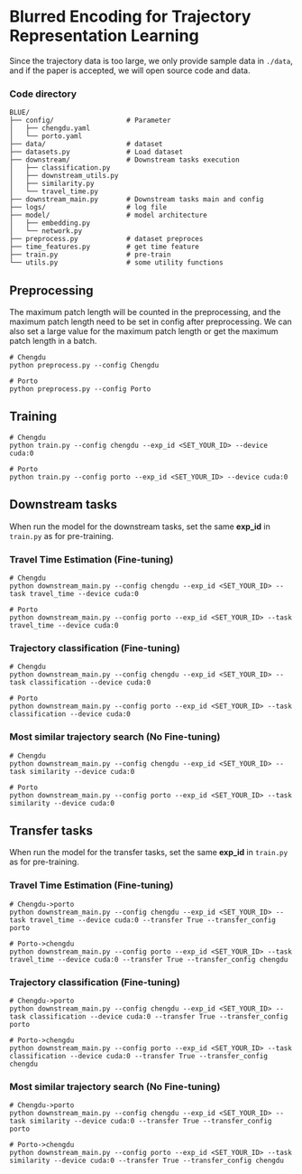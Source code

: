 # Blurred Encoding for Trajectory Representation Learning

Since the trajectory data is too large, we only provide sample data in `./data`, and if the paper is accepted, we will open source code and data.


### Code directory

```
BLUE/
├── config/                  # Parameter
│   ├── chengdu.yaml
│   └── porto.yaml
├── data/                    # dataset
├── datasets.py              # Load dataset
├── downstream/              # Downstream tasks execution
│   ├── classification.py
│   ├── downstream_utils.py
│   ├── similarity.py
│   └── travel_time.py
├── downstream_main.py       # Downstream tasks main and config
├── logs/                    # log file
├── model/                   # model architecture
│   ├── embedding.py
│   └── network.py
├── preprocess.py            # dataset preproces
├── time_features.py         # get time feature
├── train.py                 # pre-train
└── utils.py                 # some utility functions
```

## Preprocessing
The maximum patch length will be counted in the preprocessing, and the maximum patch length need to be set in config after preprocessing. We can also set a large value for the maximum patch length or get the maximum patch length in a batch. 
```
# Chengdu
python preprocess.py --config Chengdu

# Porto
python preprocess.py --config Porto
```

## Training
```
# Chengdu
python train.py --config chengdu --exp_id <SET_YOUR_ID> --device cuda:0

# Porto
python train.py --config porto --exp_id <SET_YOUR_ID> --device cuda:0
```

## Downstream tasks
When run the model for the downstream tasks, set the same **exp_id** in `train.py` as for pre-training.

### Travel Time Estimation (Fine-tuning)
```
# Chengdu
python downstream_main.py --config chengdu --exp_id <SET_YOUR_ID> --task travel_time --device cuda:0 

# Porto
python downstream_main.py --config porto --exp_id <SET_YOUR_ID> --task travel_time --device cuda:0 
```

### Trajectory classification (Fine-tuning)
```
# Chengdu
python downstream_main.py --config chengdu --exp_id <SET_YOUR_ID> --task classification --device cuda:0 

# Porto
python downstream_main.py --config porto --exp_id <SET_YOUR_ID> --task classification --device cuda:0 
```

### Most similar trajectory search (No Fine-tuning)
```
# Chengdu
python downstream_main.py --config chengdu --exp_id <SET_YOUR_ID> --task similarity --device cuda:0 

# Porto
python downstream_main.py --config porto --exp_id <SET_YOUR_ID> --task similarity --device cuda:0 
```


## Transfer tasks
When run the model for the transfer tasks, set the same **exp_id** in `train.py` as for pre-training.

### Travel Time Estimation (Fine-tuning)
```
# Chengdu->porto
python downstream_main.py --config chengdu --exp_id <SET_YOUR_ID> --task travel_time --device cuda:0 --transfer True --transfer_config porto

# Porto->chengdu
python downstream_main.py --config porto --exp_id <SET_YOUR_ID> --task travel_time --device cuda:0 --transfer True --transfer_config chengdu
```

### Trajectory classification (Fine-tuning)
```
# Chengdu->porto
python downstream_main.py --config chengdu --exp_id <SET_YOUR_ID> --task classification --device cuda:0 --transfer True --transfer_config porto

# Porto->chengdu
python downstream_main.py --config porto --exp_id <SET_YOUR_ID> --task classification --device cuda:0 --transfer True --transfer_config chengdu
```

### Most similar trajectory search (No Fine-tuning)
```
# Chengdu->porto
python downstream_main.py --config chengdu --exp_id <SET_YOUR_ID> --task similarity --device cuda:0 --transfer True --transfer_config porto

# Porto->chengdu
python downstream_main.py --config porto --exp_id <SET_YOUR_ID> --task similarity --device cuda:0 --transfer True --transfer_config chengdu
```
